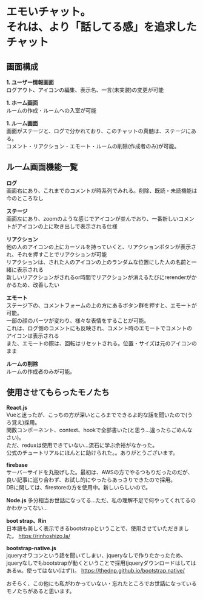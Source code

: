 # エモいチャット。 <br>それは、より「話してる感」を追求したチャット
## 画面構成

**1. ユーザー情報画面**  
ログアウト、アイコンの編集、表示名、一言(未実装)の変更が可能  


**1. ホーム画面**  
ルームの作成・ルームへの入室が可能  

**1. ルーム画面**  
画面がステージと、ログで分かれており、このチャットの真髄は、ステージにある。  
コメント・リアクション・エモート・ルームの削除(作成者のみ)が可能。

## ルーム画面機能一覧

**ログ**  
画面右にあり、これまでのコメントが時系列でみれる。削除、既読・未読機能は今のところなし

**ステージ**  
画面左にあり、zoomのような感じでアイコンが並んでおり、一番新しいコメントがアイコンの上に吹き出しで表示される仕様  

**リアクション**  
他の人のアイコンの上にカーソルを持っていくと、リアクションボタンが表示され、それを押すことでリアクションが可能  
リアクションは、された人のアイコンの上のランダムな位置にした人の名前と一緒に表示される  
新しいリアクションがされるor時間でリアクションが消えるたびにrerenderがかかるため、改善したい  

**エモート**  
ステージ下の、コメントフォームの上の方にあるボタン群を押すと、エモートが可能。    
一部の顔のパーツが変わり、様々な表情をすることが可能。  
これは、ログ側のコメントにも反映され、コメント時のエモートでコメントのアイコンは表示される  
また、エモートの際は、回転はリセットされる。位置・サイズは元のアイコンのまま  

**ルームの削除**  
ルームの作成者のみが可能。

## 使用させてもらったモノたち

**React.js**  
Vueと迷ったが、こっちの方が深いところまでできるよ的な話を聞いたので(うろ覚え)採用。  
関数コンポーネント、context、hookで全部書いた(と思う...違ったらごめんなさい)。  
ただ、reduxは使用できていない...流石に学ぶ余裕がなかった。  
公式のチュートリアルにほんとに助けられた。。ありがとうございます。

**firebase**  
サーバーサイドを丸投げした。最初は、AWSの方でやるつもりだったのだが、  
良い記事に巡り合わず、お試し的にやったらあっさりできたので採用。  
DBに関しては、firestoreの方を使用中。新しいらしいので。

**Node.js**
多分相当お世話になってる...ただ、私の理解不足で何やってくれてるのかわかってない...


**boot strap、Rin**  
日本語も美しく表示できるbootstrapということで、使用させていただきました。
https://rinhoshizo.la/

**bootstrap-native.js**  
jqueryオワコンという話を聞いてしまい、jqueryなしで作りたかったため、  
jqueryなしでもbootstrapが動くということで採用(jqueryダウンロードはしてはあるw。使ってはない(はず))。
https://thednp.github.io/bootstrap.native/

おそらく、この他にも私がわかっていない・忘れたところでお世話になっているモノたちがあると思います。
